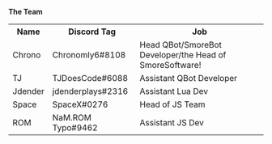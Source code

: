 <b>The Team</b>
 <table style="width:100%">
  <tr>
    <th>Name</th>
    <th>Discord Tag</th>
    <th>Job</th>
  </tr>
  <tr>
      <td>Chrono</td>
      <td>Chronomly6#8108</td>
      <td>Head QBot/SmoreBot Developer/the Head of SmoreSoftware!</td>
  </tr>
  <tr>
      <td>TJ</td>
      <td>TJDoesCode#6088</td>
      <td>Assistant QBot Developer</td>
  </tr>
  <tr>
    <td>Jdender</td>
    <td>jdenderplays#2316</td>
    <td>Assistant Lua Dev</td>
  </tr>
  <tr>
    <td>Space</td>
    <td>SpaceX#0276</td>
    <td>Head of JS Team</td>
  </tr>
  <tr>
    <td>ROM</td>
    <td>NaM.ROM Typo#9462</td>
    <td>Assistant JS Dev</td>
  </tr>
</table> 